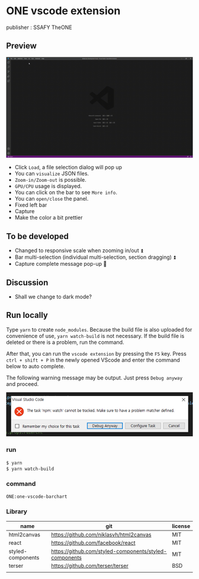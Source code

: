 # ONE vscode extension

publisher : SSAFY TheONE



## Preview

![one-preview](README.assets/one-preview.gif)

- Click `Load`, a file selection dialog will pop up
- You can `visualize` JSON files.
- `Zoom-in/Zoom-out` is possible.
- `GPU/CPU` usage is displayed.
- You can click on the bar to see `More info`.
- You can `open/close`  the panel.
- Fixed left bar
- Capture
- Make the color a bit prettier



## To be developed

- Changed to responsive scale when zooming in/out ⏫
- Bar multi-selection (individual multi-selection, section dragging) ⏫
- Capture complete message pop-up 🔽



## Discussion

- Shall we change to dark mode?



## Run locally

Type `yarn` to create `node_modules`. Because the build file is also uploaded for convenience of use, `yarn watch-build` is not necessary. If the build file is deleted or there is a problem, run the command.

After that, you can run the `vscode extension` by pressing the `F5` key. Press `ctrl + shift + P` in the newly opened VScode and enter the command below to auto complete.

The following warning message may be output. Just press `Debug anyway` and proceed.

![image-20210907140731033](README.assets/image-20210907140731033.png)



### run

```
$ yarn
$ yarn watch-build
```



### command

```
ONE:one-vscode-barchart
```



### Library

| name              | git                                                    | license |
| ----------------- | ------------------------------------------------------ | ------- |
| html2canvas       | https://github.com/niklasvh/html2canvas                | MIT     |
| react             | https://github.com/facebook/react                      | MIT     |
| styled-components | https://github.com/styled-components/styled-components | MIT     |
| terser            | https://github.com/terser/terser                       | BSD     |
|                   |                                                        |         |

